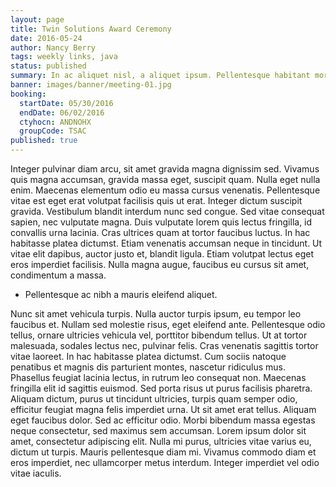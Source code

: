 ```yaml
---
layout: page
title: Twin Solutions Award Ceremony
date: 2016-05-24
author: Nancy Berry
tags: weekly links, java
status: published
summary: In ac aliquet nisl, a aliquet ipsum. Pellentesque habitant morbi.
banner: images/banner/meeting-01.jpg
booking:
  startDate: 05/30/2016
  endDate: 06/02/2016
  ctyhocn: ANDNOHX
  groupCode: TSAC
published: true
---
```

Integer pulvinar diam arcu, sit amet gravida magna dignissim sed. Vivamus quis magna accumsan, gravida massa eget, suscipit quam. Nulla eget nulla enim. Maecenas elementum odio eu massa cursus venenatis. Pellentesque vitae est eget erat volutpat facilisis quis ut erat. Integer dictum suscipit gravida. Vestibulum blandit interdum nunc sed congue. Sed vitae consequat sapien, nec vulputate magna.
Duis vulputate lorem quis lectus fringilla, id convallis urna lacinia. Cras ultrices quam at tortor faucibus luctus. In hac habitasse platea dictumst. Etiam venenatis accumsan neque in tincidunt. Ut vitae elit dapibus, auctor justo et, blandit ligula. Etiam volutpat lectus eget eros imperdiet facilisis. Nulla magna augue, faucibus eu cursus sit amet, condimentum a massa.

* Pellentesque ac nibh a mauris eleifend aliquet.

Nunc sit amet vehicula turpis. Nulla auctor turpis ipsum, eu tempor leo faucibus et. Nullam sed molestie risus, eget eleifend ante. Pellentesque odio tellus, ornare ultricies vehicula vel, porttitor bibendum tellus. Ut at tortor malesuada, sodales lectus nec, pulvinar felis. Cras venenatis sagittis tortor vitae laoreet. In hac habitasse platea dictumst. Cum sociis natoque penatibus et magnis dis parturient montes, nascetur ridiculus mus.
Phasellus feugiat lacinia lectus, in rutrum leo consequat non. Maecenas fringilla elit id sagittis euismod. Sed porta risus ut purus facilisis pharetra. Aliquam dictum, purus ut tincidunt ultricies, turpis quam semper odio, efficitur feugiat magna felis imperdiet urna. Ut sit amet erat tellus. Aliquam eget faucibus dolor. Sed ac efficitur odio. Morbi bibendum massa egestas neque consectetur, sed maximus sem accumsan. Lorem ipsum dolor sit amet, consectetur adipiscing elit. Nulla mi purus, ultricies vitae varius eu, dictum ut turpis. Mauris pellentesque diam mi. Vivamus commodo diam et eros imperdiet, nec ullamcorper metus interdum. Integer imperdiet vel odio vitae iaculis.

